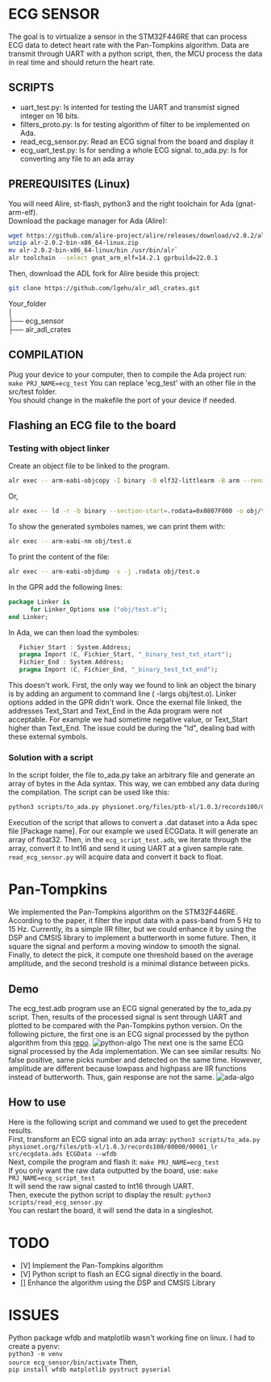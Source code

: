 # ECG SENSOR #
The goal is to virtualize a sensor in the STM32F446RE that can process ECG data to detect heart rate with the Pan-Tompkins algorithm.
Data are transmit through UART with a python script, then, the MCU process the data in real time and should return the heart rate.

## SCRIPTS ## 
- uart_test.py: Is intented for testing the UART and transmist signed integer on 16 bits.  
- filters_proto.py: Is for testing algorithm of filter to be implemented on Ada.  
- read_ecg_sensor.py: Read an ECG signal from the board and display it 
- ecg_uart_test.py: Is for sending a whole ECG signal. 
to_ada.py: Is for converting any file to an ada array
## PREREQUISITES (Linux) ##
You will need Alire, st-flash, python3 and the right toolchain for Ada (gnat-arm-elf).  
Download the package manager for Ada (Alire):  
```bash
wget https://github.com/alire-project/alire/releases/download/v2.0.2/alr-2.0.2-bin-x86_64-linux.zip
unzip alr-2.0.2-bin-x86_64-linux.zip
mv alr-2.0.2-bin-x86_64-linux/bin /usr/bin/alr`
alr toolchain --select gnat_arm_elf=14.2.1 gprbuild=22.0.1
```
Then, download the ADL fork for Alire beside this project:   
```bash
git clone https://github.com/lgehu/alr_adl_crates.git
```
Your_folder   
│  
├── ecg_sensor  
├── alr_adl_crates  
    
## COMPILATION ##
Plug your device to your computer, then to compile the Ada project run:   
`make PRJ_NAME=ecg_test`
You can replace 'ecg_test' with an other file in the src/test folder.  
You should change in the makefile the port of your device if needed.

## Flashing an ECG file to the board ## 

### Testing with object linker 

Create an object file to be linked to the program.
```bash
alr exec -- arm-eabi-objcopy -I binary -O elf32-littlearm -B arm --rename-section .data=.rodata test.txt obj/test.o
```
Or,
```bash 
alr exec -- ld -r -b binary --section-start=.rodata=0x0807F000 -o obj/test.o test.txt
```

To show the generated symboles names, we can print them with:
```bash
alr exec -- arm-eabi-nm obj/test.o
```

To print the content of the file:
```bash
alr exec -- arm-eabi-objdump -s -j .rodata obj/test.o
```

In the GPR add the following lines:
```Ada
package Linker is
      for Linker_Options use ("obj/test.o");
end Linker;

```
In Ada, we can then load the symboles:
```Ada
   Fichier_Start : System.Address;
   pragma Import (C, Fichier_Start, "_binary_test_txt_start");
   Fichier_End : System.Address;
   pragma Import (C, Fichier_End, "_binary_test_txt_end");
```
This doesn't work. First, the only way we found to link an object the binary is by adding an argument to command line ( -largs obj/test.o). Linker options added in the GPR didn't work.
Once the exernal file linked, the addresses Text_Start and Text_End in the Ada program were not acceptable. For example we had sometime negative value, or Text_Start higher than Text_End. The issue could be during the "ld", dealing bad with these external symbols.

### Solution with a script
In the script folder, the file to_ada.py take an arbitrary file and generate an array of bytes in the Ada syntax. This way, we can embbed any data during the compilation.
The script can be used like this:
```bash 
python3 scripts/to_ada.py physionet.org/files/ptb-xl/1.0.3/records100/00000/00001_lr src/ecgdata.ads ECGData --wfdb
```
Execution of the script that allows to convert a .dat dataset into a Ada spec file [Package name]. For our example we used ECGData.
It will generate an array of float32. Then, in the `ecg_script_test.adb`, we iterate through the array, convert it to Int16 and send it using UART at a given sample rate.
`read_ecg_sensor.py` will acquire data and convert it back to float.

# Pan-Tompkins
We implemented the Pan-Tompkins algorithm on the STM32F446RE. According to the paper, it filter the input data with a pass-band from 5 Hz to 15 Hz. Currently, its a simple IIR filter, but we could enhance it by using the DSP  and CMSIS library to implement a butterworth in some future. Then, it square the signal and perform a moving window to smooth the signal. Finally, to detect the pick, it compute one threshold based on the average amplitude, and the second treshold is a minimal distance between picks.

## Demo
The ecg_test.adb program use an ECG signal generated by the to_ada.py script. Then, results of the processed signal is sent through UART and plotted to be compared with the Pan-Tompkins python version. 
On the following picture, the first one is an ECG signal processed by the python algorithm from this [repo](https://github.com/lgehu/Pan-Tompkins-algorithm-python.git). 
![python-algo](https://github.com/user-attachments/assets/b64c858f-ec68-40bc-9dfc-82cd7c9bac8a)
The next one is the same ECG signal processed by the Ada implementation. We can see similar results: No false positive, same picks number and detected on the same time.
However, amplitude are different because lowpass and highpass are IIR functions instead of butterworth. Thus, gain response are not the same. 
![ada-algo](https://github.com/user-attachments/assets/8a5ad799-4a83-48e4-911f-79fcc074056d)  
## How to use
Here is the following script and command we used to get the precedent results.  
First, transform an ECG signal into an ada array: `python3 scripts/to_ada.py physionet.org/files/ptb-xl/1.0.3/records100/00000/00001_lr src/ecgdata.ads ECGData --wfdb`  
Next, compile the program and flash it: `make PRJ_NAME=ecg_test`  
If you only want the raw data outputted by the board, use: `make PRJ_NAME=ecg_script_test`  
It will send the raw signal casted to Int16 through UART.  
Then, execute the python script to display the result: `python3 scripts/read_ecg_sensor.py`  
You can restart the board, it will send the data in a singleshot.  

# TODO #
- [V] Implement the Pan-Tompkins algorithm
- [V] Python script to flash an ECG signal directly in the board. 
- [] Enhance the algorithm using the DSP and CMSIS Library

# ISSUES #
Python package wfdb and matplotlib wasn't working fine on linux. I had to create a
pyenv:   
`python3 -m venv`   
`source ecg_sensor/bin/activate`
Then,   
`pip install wfdb matplotlib pystruct pyserial`
